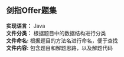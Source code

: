 ## 剑指Offer题集  
**实现语言：** Java  
**文件分类：** 根据题目中的数据结构进行分类  
**文件命名:** 根据题目的方法名进行命名，便于查找  
**文件内容:** 包含题目和解题思路，以及解题代码  
